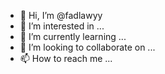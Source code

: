 - 👋 Hi, I’m @fadlawyy
- 👀 I’m interested in ...
- 🌱 I’m currently learning ...
- 💞️ I’m looking to collaborate on ...
- 📫 How to reach me ...

<!---
fadlawyy/fadlawyy is a ✨ special ✨ repository because its `README.md` (this file) appears on your GitHub profile.
You can click the Preview link to take a look at your changes.
--->
